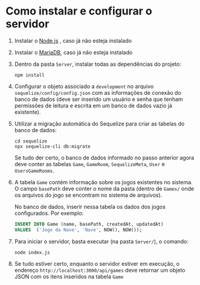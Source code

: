 # Como instalar e configurar o servidor

1. Instalar o [Node.js](https://nodejs.org/) , caso já não esteja instalado

2. Instalar o [MariaDB](https://mariadb.org/), caso já não esteja instalado

3. Dentro da pasta `Server`, instalar todas as dependências do projeto:

    ```
    npm install
    ```

4. Configurar o objeto associado a `development` no arquivo `sequelize/config/config.json` com as informações de conexão do banco de dados (deve ser inserido um usuário e senha que tenham permissões de leitura e escrita em um banco de dados vazio já existente).

5. Utilizar a migração automática do Sequelize para criar as tabelas do banco de dados:

    ```
    cd sequelize
    npx sequelize-cli db:migrate
    ```

    Se tudo der certo, o banco de dados informado no passo anterior agora deve conter as tabelas `Game`, `GameRoom`, `SequelizeMeta`, `User` e `UsersGameRooms`.

6. A tabela `Game` contém informação sobre os jogos existentes no sistema. O campo `basePath` deve conter o nome da pasta (dentro de `Games/` onde os arquivos do jogo se encontram no sistema de arquivos). 

    No banco de dados, inserir nessa tabela os dados dos jogos configurados. Por exemplo:

    ```sql
    INSERT INTO Game (name, basePath, createdAt, updatedAt) 
    VALUES  ('Jogo da Nave', 'Nave', NOW(), NOW());
    ```

7. Para iniciar o servidor, basta executar (na pasta `Server/`), o comando:

    ```
    node index.js
    ```

8. Se tudo estiver certo, enquanto o servidor estiver em execução, o endereço `http://localhost:3000/api/games` deve retornar um objeto JSON com os itens inseridos na tabela `Game`